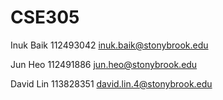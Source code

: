 # CSE305

Inuk Baik
112493042
inuk.baik@stonybrook.edu

Jun Heo
112491886
jun.heo@stonybrook.edu

David Lin
113828351
david.lin.4@stonybrook.edu

